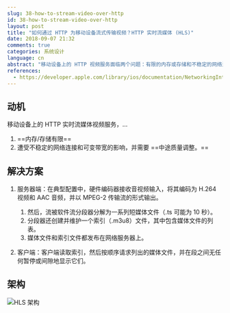 ```yaml
---
slug: 38-how-to-stream-video-over-http
id: 38-how-to-stream-video-over-http
layout: post
title: "如何通过 HTTP 为移动设备流式传输视频？HTTP 实时流媒体 (HLS)"
date: 2018-09-07 21:32
comments: true
categories: 系统设计
language: cn
abstract: "移动设备上的 HTTP 视频服务面临两个问题：有限的内存或存储和不稳定的网络连接以及可变的带宽。HTTP 实时流媒体通过关注点分离、文件分段和索引来解决这些问题。"
references:
  - https://developer.apple.com/library/ios/documentation/NetworkingInternet/Conceptual/StreamingMediaGuide/HTTPStreamingArchitecture/HTTPStreamingArchitecture.html#//apple_ref/doc/uid/TP40008332-CH101-SW2
---
```


## 动机

移动设备上的 HTTP 实时流媒体视频服务，...

1. ==内存/存储有限==
2. 遭受不稳定的网络连接和可变带宽的影响，并需要 ==中途质量调整。==



## 解决方案

1. 服务器端：在典型配置中，硬件编码器接收音视频输入，将其编码为 H.264 视频和 AAC 音频，并以 MPEG-2 传输流的形式输出。

    1. 然后，流被软件流分段器分解为一系列短媒体文件（.ts 可能为 10 秒）。
    2. 分段器还创建并维护一个索引（.m3u8）文件，其中包含媒体文件的列表。
    3. 媒体文件和索引文件都发布在网络服务器上。

2. 客户端：客户端读取索引，然后按顺序请求列出的媒体文件，并在段之间无任何暂停或间隙地显示它们。



## 架构

![HLS 架构](/img/hls-architecture.png)